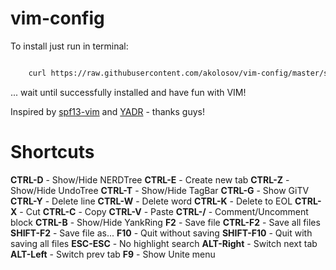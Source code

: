 vim-config
==========

To install just run in terminal:

```bash

    curl https://raw.githubusercontent.com/akolosov/vim-config/master/scripts/bootstrap.sh -L -o - | sh
```

... wait until successfully installed and have fun with VIM!

Inspired by [spf13-vim](http://vim.spf13.com/) and [YADR](http://skwp.github.io/dotfiles/) - thanks guys!


Shortcuts
=========

**CTRL-D** - Show/Hide NERDTree
**CTRL-E** - Create new tab
**CTRL-Z** - Show/Hide UndoTree
**CTRL-T** - Show/Hide TagBar
**CTRL-G** - Show GiTV
**CTRL-Y** - Delete line
**CTRL-W** - Delete word
**CTRL-K** - Delete to EOL
**CTRL-X** - Cut
**CTRL-C** - Copy
**CTRL-V** - Paste
**CTRL-/** - Comment/Uncomment block
**CTRL-B** - Show/Hide YankRing
**F2** - Save file
**CTRL-F2** - Save all files
**SHIFT-F2** - Save file as...
**F10** - Quit without saving
**SHIFT-F10** - Quit with saving all files
**ESC-ESC** - No highlight search
**ALT-Right** - Switch next tab
**ALT-Left** - Switch prev tab
**F9** - Show Unite menu

